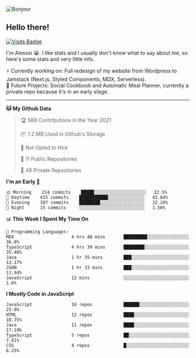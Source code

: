 ![Bonjour](https://i.redd.it/ayih4qogh2a51.png)

## Hello there!
[![Visits Badge](https://badges.pufler.dev/visits/PandaSekh/PandaSekh)](https://alessiofranceschi.me)

I'm Alessio 😀. I like stats and I usually don't know what to say about me, so here's some stats and very little info.

⚡ Currently working on: Full redesign of my website from Wordpress to Jamstack (Next.js, Styled Components, MDX, Serverless).  
🤔 Future Projects: Social Cookbook and Automatic Meal Planner, currently a private repo because it's in an early stage.

---

<!--START_SECTION:waka-->
**🐱 My Github Data** 

> 🏆 588 Contributions in the Year 2021
 > 
> 📦 1.2 MB Used in Github's Storage 
 > 
> 🚫 Not Opted to Hire
 > 
> 📜 11 Public Repositories 
 > 
> 🔑 48 Private Repositories  
 > 
**I'm an Early 🐤** 

```text
🌞 Morning    214 commits    █████░░░░░░░░░░░░░░░░░░░░   22.5% 
🌆 Daytime    415 commits    ███████████░░░░░░░░░░░░░░   43.64% 
🌃 Evening    307 commits    ████████░░░░░░░░░░░░░░░░░   32.28% 
🌙 Night      15 commits     ░░░░░░░░░░░░░░░░░░░░░░░░░   1.58%

```


📊 **This Week I Spent My Time On** 

```text
💬 Programming Languages: 
MDX                      4 hrs 48 mins       █████████░░░░░░░░░░░░░░░░   36.6% 
TypeScript               4 hrs 39 mins       ████████░░░░░░░░░░░░░░░░░   35.46% 
Java                     1 hr 35 mins        ███░░░░░░░░░░░░░░░░░░░░░░   12.17% 
JSON                     1 hr 33 mins        ███░░░░░░░░░░░░░░░░░░░░░░   11.94% 
JavaScript               12 mins             ░░░░░░░░░░░░░░░░░░░░░░░░░   1.6%

```

**I Mostly Code in JavaScript** 

```text
JavaScript               16 repos            ██████░░░░░░░░░░░░░░░░░░░   25.0% 
HTML                     12 repos            ████░░░░░░░░░░░░░░░░░░░░░   18.75% 
Java                     11 repos            ████░░░░░░░░░░░░░░░░░░░░░   17.19% 
TypeScript               5 repos             ██░░░░░░░░░░░░░░░░░░░░░░░   7.81% 
CSS                      4 repos             █░░░░░░░░░░░░░░░░░░░░░░░░   6.25%

```



<!--END_SECTION:waka-->
